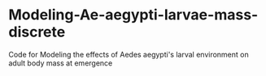 # Modeling-Ae-aegypti-larvae-mass-discrete
Code for Modeling the effects of Aedes aegypti's larval environment on adult body mass at emergence
